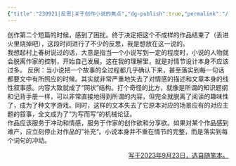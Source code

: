 ```yaml
---
{"title":"230921|反思|关于创作小说的焦点","dg-publish":true,"permalink":"/Content/Notes/Note20230921/","dgPassFrontmatter":true,"created":"","updated":""}
---
```


创作第二个短篇的时候，感到了困扰。终于决定把这个不成样的作品结束了（丢进火里烧掉吧），这段时间进行了不少的反思，我是想放在这一说的。  
我想起村上春树说过的话，大意是指当一个小说写到一定的程度时，小说的人物就会脱离作家的控制，开始自己发展。这在我的理解里，就是对情节设计本身不应该过多。
反例：当小说把一个故事的全过程都几乎确认下来，甚至落实到每一句话都要文中有所照应的时候。其实就非常严重地失去了对情感的描述和文章本身的线性叙事感。内容大致就成了“网状”结构。打个奇怪的比方，就像是所谓的知识题纲和记背手册一样，可以非常直接地得到所谓的内容，但完全就脱离了阅读的趣味性了，成为了种文字游戏。同时，这样的文本失去了它原本对应的场景应有的对应主题的叙事，全文成为了“为写而写“的机械论证。  
作品应该服务于冲动和情感，服务于作家的创作欲和分享欲。如果对某个作品感到难产，应立刻停止对作品的”补充“。小说本身并不重在情节的完整，而是落实到每个词句的冲动。

<p align="right"><u>写于2023年9月23日，选自随笔本。</u></p>